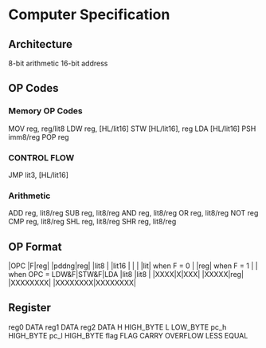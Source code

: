 # Computer Specification

## Architecture
8-bit arithmetic
16-bit address

## OP Codes
### Memory OP Codes
MOV reg, reg/lit8
LDW reg, [HL/lit16]
STW [HL/lit16], reg
LDA [HL/lit16]
PSH imm8/reg
POP reg
### CONTROL FLOW
JMP lit3, [HL/lit16]
### Arithmetic
ADD reg, lit8/reg
SUB reg, lit8/reg
AND reg, lit8/reg
OR  reg, lit8/reg
NOT reg
CMP reg, lit8/reg
SHL reg, lit8/reg
SHR reg, lit8/reg

## OP Format
|OPC |F|reg|            |pddng|reg|            |lit8    |                            |lit16            |
|    | |lit| when F = 0 |     |reg| when F = 1 |        | when OPC = LDW&F|STW&F|LDA |lit8    |lit8    |
|XXXX|X|XXX|            |XXXXX|reg|            |XXXXXXXX|                            |XXXXXXXX|XXXXXXXX|

## Register
reg0 DATA
reg1 DATA
reg2 DATA
H HIGH_BYTE
L LOW_BYTE
pc_h HIGH_BYTE
pc_l HIGH_BYTE
flag FLAG
  CARRY
  OVERFLOW
  LESS
  EQUAL
  
